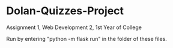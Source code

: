 # Dolan-Quizzes-Project
Assignment 1, Web Development 2, 1st Year of College

Run by entering "python -m flask run" in the folder of these files.
